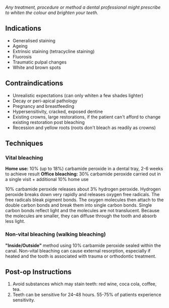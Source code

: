*Any treatment, procedure or method a dental professional might prescribe to whiten the colour and brighten your teeth.*

##  Indications
* Generalised staining
* Ageing
* Extrinsic staining (tetracycline staining)
* Fluorosis
* Traumatic pulpal changes
* White and brown spots

## Contraindications
* Unrealistic expectations (can only whiten a few shades lighter)
* Decay or peri-apical pathology
* Pregnancy and breastfeeding
* Hypersensitivity, cracked, exposed dentine
* Existing crowns, large restorations, if the patient can't afford to change existing restoration post bleaching
* Recession and yellow roots (roots don't bleach as readily as crowns)

## Techniques

### Vital bleaching
**Home use:** 10% (up to 18%) carbamide peroxide in a dental tray, 2-6 weeks to achieve result
**Office bleaching:** 30% carbamide peroxide carried out in a single visit + additional 10% home use

10% carbamide peroxide releases about 3% hydrogen peroxide. Hydrogen peroxide breaks down very rapidly and releases oxygen free radicals. The free radicals bleak pigment bonds.
The oxygen molecules then attach to the double carbon bonds and break them into single carbon bonds. Single carbon bonds reflect light and the molecules are not translucent.
Because the molecules are smaller, they can diffuse through the tooth and absorb less light.

### Non-vital bleaching (walking bleaching)
**"Inside/Outside"** method using 10% carbamide peroxide sealed within the canal. Non-vital bleaching can cause external resorption, especially if heated and the tooth is associated with trauma or orthodontic treatment.

## Post-op Instructions
1. Avoid substances which may stain teeth: red wine, coca cola, coffee, tea.
2. Teeth can be sensitive for 24–48 hours. 55-75% of patients experience sensitivity.